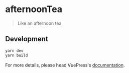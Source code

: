 # afternoonTea

> Like an afternoon tea

## Development

```bash
yarn dev
yarn build
```

For more details, please head VuePress's [documentation](https://v1.vuepress.vuejs.org/).

